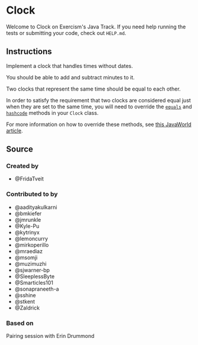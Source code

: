 # Clock

Welcome to Clock on Exercism's Java Track.
If you need help running the tests or submitting your code, check out `HELP.md`.

## Instructions

Implement a clock that handles times without dates.

You should be able to add and subtract minutes to it.

Two clocks that represent the same time should be equal to each other.

In order to satisfy the requirement that two clocks are considered equal just when they are set to the same time, you will need to override the [`equals`](https://docs.oracle.com/javase/8/docs/api/java/lang/Object.html#equals(java.lang.Object)) and [`hashcode`](https://docs.oracle.com/javase/8/docs/api/java/lang/Object.html#hashCode) methods in your `Clock` class.

For more information on how to override these methods, see [this JavaWorld article](https://web.archive.org/web/20170528222153/http://www.javaworld.com/article/2072762/java-app-dev/object-equality.html).

## Source

### Created by

- @FridaTveit

### Contributed to by

- @aadityakulkarni
- @bmkiefer
- @jmrunkle
- @Kyle-Pu
- @kytrinyx
- @lemoncurry
- @mirkoperillo
- @mraediaz
- @msomji
- @muzimuzhi
- @sjwarner-bp
- @SleeplessByte
- @Smarticles101
- @sonapraneeth-a
- @sshine
- @stkent
- @Zaldrick

### Based on

Pairing session with Erin Drummond